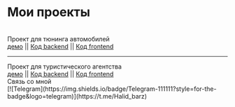 <h1>Мои проекты</h1>
<br/>
Проект для тюнинга автомобилей
<br/>
<a href='https://tuning-atelie.herokuapp.com/'>демо<a/> || <a href="https://github.com/barzaevhalid/BackendForAutoTuning"> Код backend<a/> || <a href='https://github.com/barzaevhalid/front-tuning'> Код frontend<a/> 
<hr/>
Проект для туристического агентства
<br/>
<a href="https://tur--agency.herokuapp.com/">демо<a/> || <a href='https://github.com/barzaevhalid/BackendForTravelAgency'>Код backend<a/> || <a href='https://github.com/barzaevhalid/frontTur'>Код frontend <a/>
<br/>
Связь со мной
<br/>
[![Telegram](https://img.shields.io/badge/Telegram-111111?style=for-the-badge&logo=telegram)](https://t.me/Halid_barz)

